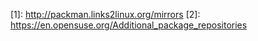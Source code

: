 \[1]: http://packman.links2linux.org/mirrors
\[2]: https://en.opensuse.org/Additional_package_repositories
